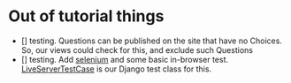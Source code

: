 Out of tutorial things
=

- [] testing. Questions can be published on the site that have no Choices. So, our views could check for this, and exclude such Questions
- [] testing. Add [selenium](https://selenium.dev/) and some basic in-browser test. [LiveServerTestCase](https://docs.djangoproject.com/en/3.0/topics/testing/tools/#django.test.LiveServerTestCase) is our Django test class for this. 

